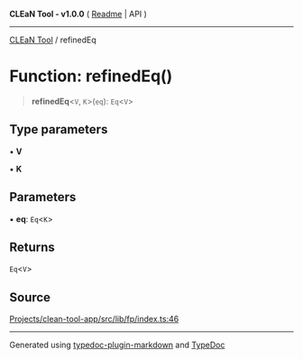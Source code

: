 **CLEaN Tool - v1.0.0** ( [Readme](../README.md) \| API )

***

[CLEaN Tool](../exports.md) / refinedEq

# Function: refinedEq()

> **refinedEq**\<`V`, `K`\>(`eq`): `Eq`\<`V`\>

## Type parameters

▪ **V**

▪ **K**

## Parameters

▪ **eq**: `Eq`\<`K`\>

## Returns

`Eq`\<`V`\>

## Source

[Projects/clean-tool-app/src/lib/fp/index.ts:46](https://github.com/yuckyh/clean-tool-app/)

***

Generated using [typedoc-plugin-markdown](https://www.npmjs.com/package/typedoc-plugin-markdown) and [TypeDoc](https://typedoc.org/)
